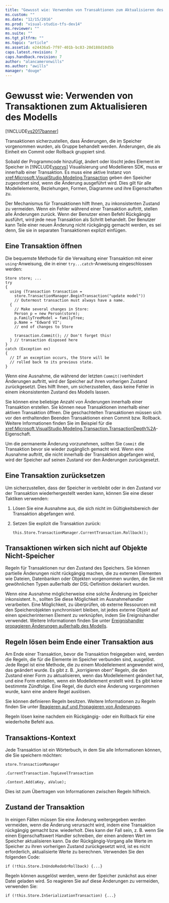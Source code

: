 ```yaml
---
title: "Gewusst wie: Verwenden von Transaktionen zum Aktualisieren des Modells | Microsoft Docs"
ms.custom: ""
ms.date: "12/15/2016"
ms.prod: "visual-studio-tfs-dev14"
ms.reviewer: ""
ms.suite: ""
ms.tgt_pltfrm: ""
ms.topic: "article"
ms.assetid: e24436a5-7f97-401b-bc83-20d188d10d5b
caps.latest.revision: 7
caps.handback.revision: 7
author: "alancameronwills"
ms.author: "awills"
manager: "douge"
---
```

# Gewusst wie: Verwenden von Transaktionen zum Aktualisieren des Modells
[!INCLUDE[vs2017banner](../code-quality/includes/vs2017banner.md)]

Transaktionen sicherzustellen, dass Änderungen, die im Speicher vorgenommen wurden, als Gruppe behandelt werden.  Änderungen, die als Einheit ein Commit oder Rollback gruppiert sind.  
  
 Sobald der Programmcode hinzufügt, ändert oder löscht jedes Element im Speicher in [!INCLUDE[vsprvs](../code-quality/includes/vsprvs_md.md)] Visualisierung und Modellieren SDK, muss er innerhalb einer Transaktion.  Es muss eine aktive Instanz von <xref:Microsoft.VisualStudio.Modeling.Transaction> geben den Speicher zugeordnet sind, wenn die Änderung ausgeführt wird.  Dies gilt für alle Modellelemente, Beziehungen, Formen, Diagramme und ihre Eigenschaften zu.  
  
 Der Mechanismus für Transaktionen hilft Ihnen, zu inkonsistenten Zustand zu vermeiden.  Wenn ein Fehler während einer Transaktion auftritt, stellen alle Änderungen zurück.  Wenn der Benutzer einen Befehl Rückgängig ausführt, wird jede neue Transaktion als Schritt behandelt.  Der Benutzer kann Teile einer neuen Änderung nicht rückgängig gemacht werden, es sei denn, Sie sie in separaten Transaktionen explizit einfügen.  
  
## Eine Transaktion öffnen  
 Die bequemste Methode für die Verwaltung einer Transaktion mit einer `using`\-Anweisung, die in einer `try...catch`\-Anweisung eingeschlossen werden:  
  
```  
Store store; ...  
try  
{  
  using (Transaction transaction =  
    store.TransactionManager.BeginTransaction("update model"))  
    // Outermost transaction must always have a name.  
  {  
    // Make several changes in Store:  
    Person p = new Person(store);  
    p.FamilyTreeModel = familyTree;  
    p.Name = "Edward VI";  
    // end of changes to Store  
  
    transaction.Commit(); // Don't forget this!  
  } // transaction disposed here  
}  
catch (Exception ex)  
{  
  // If an exception occurs, the Store will be   
  // rolled back to its previous state.  
}  
```  
  
 Wenn eine Ausnahme, die während der letzten `Commit()`verhindert Änderungen auftritt, wird der Speicher auf ihren vorherigen Zustand zurückgesetzt.  Dies hilft Ihnen, um sicherzustellen, dass keine Fehler in einem inkonsistenten Zustand des Modells lassen.  
  
 Sie können eine beliebige Anzahl von Änderungen innerhalb einer Transaktion erstellen.  Sie können neue Transaktionen innerhalb einer aktiven Transaktion öffnen.  Die geschachtelten Transaktionen müssen sich vor den enthaltenden Beenden Transaktionen einen Commit bzw. Rollback.  Weitere Informationen finden Sie im Beispiel für die <xref:Microsoft.VisualStudio.Modeling.Transaction.TransactionDepth%2A>\-Eigenschaft.  
  
 Um die permanente Änderung vorzunehmen, sollten Sie `Commit` die Transaktion bevor sie wieder zugänglich gemacht wird.  Wenn eine Ausnahme auftritt, die nicht innerhalb der Transaktion abgefangen wird, wird der Speicher auf seinen Zustand vor den Änderungen zurückgesetzt.  
  
## Eine Transaktion zurücksetzen  
 Um sicherzustellen, dass der Speicher in verbleibt oder in den Zustand vor der Transaktion wiederhergestellt werden kann, können Sie eine dieser Taktiken verwenden:  
  
1.  Lösen Sie eine Ausnahme aus, die sich nicht im Gültigkeitsbereich der Transaktion abgefangen wird.  
  
2.  Setzen Sie explizit die Transaktion zurück:  
  
    ```  
    this.Store.TransactionManager.CurrentTransaction.Rollback();  
    ```  
  
## Transaktionen wirken sich nicht auf Objekte Nicht\-Speicher  
 Regeln für Transaktionen nur den Zustand des Speichers.  Sie können partielle Änderungen nicht rückgängig machen, die zu externen Elementen wie Dateien, Datenbanken oder Objekten vorgenommen wurden, die Sie mit gewöhnlichen Typen außerhalb der DSL\-Definition deklariert wurden.  
  
 Wenn eine Ausnahme möglicherweise eine solche Änderung im Speicher inkonsistent. h., sollten Sie diese Möglichkeit im Ausnahmehandler verarbeiten.  Eine Möglichkeit, zu überprüfen, ob externe Ressourcen mit den Speicherobjekten synchronisiert bleiben, ist jedes externe Objekt auf einen speicherinternen Element zu verknüpfen, indem Sie Ereignishandler verwendet.  Weitere Informationen finden Sie unter [Ereignishandler propagieren Änderungen außerhalb des Modells](../modeling/event-handlers-propagate-changes-outside-the-model.md).  
  
## Regeln lösen beim Ende einer Transaktion aus  
 Am Ende einer Transaktion, bevor die Transaktion freigegeben wird, werden die Regeln, die für die Elemente im Speicher verbunden sind, ausgelöst.  Jede Regel ist eine Methode, die zu einem Modellelement angewendet wird, das geändert wurde.  Es gibt z. B. „korrigieren oben“ Regeln, die den Zustand einer Form zu aktualisieren, wenn das Modellelement geändert hat, und eine Form erstellen, wenn ein Modellelement erstellt wird.  Es gibt keine bestimmte Zündfolge.  Eine Regel, die durch eine Änderung vorgenommen wurde, kann eine andere Regel auslösen.  
  
 Sie können definieren Regeln besitzen.  Weitere Informationen zu Regeln finden Sie unter [Reagieren auf und Propagieren von Änderungen](../modeling/responding-to-and-propagating-changes.md).  
  
 Regeln lösen keine nachdem ein Rückgängig\- oder ein Rollback für eine wiederholte Befehl aus.  
  
## Transaktions\-Kontext  
 Jede Transaktion ist ein Wörterbuch, in dem Sie alle Informationen können, die Sie speichern möchten:  
  
 `store.TransactionManager`  
  
 `.CurrentTransaction.TopLevelTransaction`  
  
 `.Context.Add(aKey, aValue);`  
  
 Dies ist zum Übertragen von Informationen zwischen Regeln hilfreich.  
  
## Zustand der Transaktion  
 In einigen Fällen müssen Sie eine Änderung weitergegeben werden vermeiden, wenn die Änderung verursacht wird, indem eine Transaktion rückgängig gemacht bzw. wiederholt.  Dies kann der Fall sein, z. B. wenn Sie einen Eigenschaftswert Handler schreiben, der einen anderen Wert im Speicher aktualisieren kann.  Da der Rückgängig\-Vorgang alle Werte im Speicher zu ihren vorherigen Zustand zurückgesetzt wird, ist es nicht erforderlich, aktualisierte Werte zu berechnen.  Verwenden Sie den folgenden Code:  
  
```  
if (!this.Store.InUndoRedoOrRollback) {...}  
```  
  
 Regeln können ausgelöst werden, wenn der Speicher zunächst aus einer Datei geladen wird.  So reagieren Sie auf diese Änderungen zu vermeiden, verwenden Sie:  
  
```  
if (!this.Store.InSerializationTransaction) {...}  
  
```